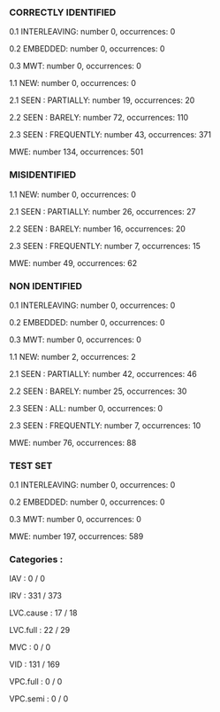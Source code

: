 ### CORRECTLY IDENTIFIED

0.1 INTERLEAVING: number 0, occurrences: 0

0.2 EMBEDDED: number 0, occurrences: 0

0.3 MWT: number 0, occurrences: 0

1.1 NEW: number 0, occurrences: 0

2.1 SEEN : PARTIALLY: number 19, occurrences: 20

2.2 SEEN : BARELY: number 72, occurrences: 110

2.3 SEEN : FREQUENTLY: number 43, occurrences: 371

MWE: number 134, occurrences: 501

### MISIDENTIFIED

1.1 NEW: number 0, occurrences: 0

2.1 SEEN : PARTIALLY: number 26, occurrences: 27

2.2 SEEN : BARELY: number 16, occurrences: 20

2.3 SEEN : FREQUENTLY: number 7, occurrences: 15

MWE: number 49, occurrences: 62

### NON IDENTIFIED

0.1 INTERLEAVING: number 0, occurrences: 0

0.2 EMBEDDED: number 0, occurrences: 0

0.3 MWT: number 0, occurrences: 0

1.1 NEW: number 2, occurrences: 2

2.1 SEEN : PARTIALLY: number 42, occurrences: 46

2.2 SEEN : BARELY: number 25, occurrences: 30

2.3 SEEN : ALL: number 0, occurrences: 0

2.3 SEEN : FREQUENTLY: number 7, occurrences: 10

MWE: number 76, occurrences: 88

### TEST SET

0.1 INTERLEAVING: number 0, occurrences: 0

0.2 EMBEDDED: number 0, occurrences: 0

0.3 MWT: number 0, occurrences: 0

MWE: number 197, occurrences: 589

### Categories : 

IAV		 : 0 / 0 

IRV		 : 331 / 373 

LVC.cause		 : 17 / 18 

LVC.full		 : 22 / 29 

MVC		 : 0 / 0 

VID		 : 131 / 169 

VPC.full		 : 0 / 0 

VPC.semi		 : 0 / 0 

